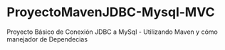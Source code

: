 # ProyectoMavenJDBC-Mysql-MVC
Proyecto Básico de Conexión JDBC a MySql  - Utilizando Maven y cómo manejador de Dependecias
